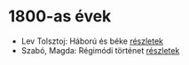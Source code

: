 # 1800-as évek

- Lev Tolsztoj: Háború és béke [részletek](../_details/Lev%20Tolsztoj.md#id_563)
- Szabó, Magda: Régimódi történet [részletek](../_details/Szab%C3%B3%2C%20Magda.md#id_1356)